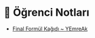 # 📕 Öğrenci Notları

<!--Index-->

- [Final Formül Kağıdı ~ YEmreAk](./Final%20Form%C3%BCl%20Ka%C4%9F%C4%B1d%C4%B1%20~%20YEmreAk.pdf)

<!--Index-->
